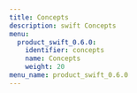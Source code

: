 ```yaml
---
title: Concepts
description: swift Concepts
menu:
  product_swift_0.6.0:
    identifier: concepts
    name: Concepts
    weight: 20
menu_name: product_swift_0.6.0
---
```


